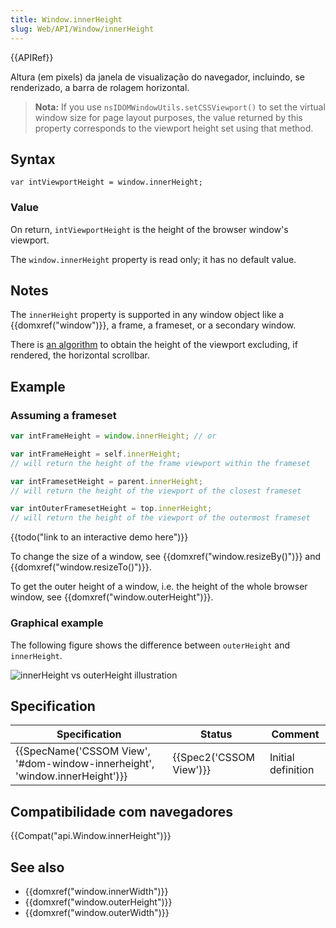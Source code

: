 ```yaml
---
title: Window.innerHeight
slug: Web/API/Window/innerHeight
---
```


{{APIRef}}

Altura (em pixels) da janela de visualização do navegador, incluindo, se renderizado, a barra de rolagem horizontal.

> **Nota:** If you use `nsIDOMWindowUtils.setCSSViewport()` to set the virtual window size for page layout purposes, the value returned by this property corresponds to the viewport height set using that method.

## Syntax

```
var intViewportHeight = window.innerHeight;
```

### Value

On return, `intViewportHeight` is the height of the browser window's viewport.

The `window.innerHeight` property is read only; it has no default value.

## Notes

The `innerHeight` property is supported in any window object like a {{domxref("window")}}, a frame, a frameset, or a secondary window.

There is [an algorithm](https://bugzilla.mozilla.org/show_bug.cgi?id=189112#c7) to obtain the height of the viewport excluding, if rendered, the horizontal scrollbar.

## Example

### Assuming a frameset

```js
var intFrameHeight = window.innerHeight; // or

var intFrameHeight = self.innerHeight;
// will return the height of the frame viewport within the frameset

var intFramesetHeight = parent.innerHeight;
// will return the height of the viewport of the closest frameset

var intOuterFramesetHeight = top.innerHeight;
// will return the height of the viewport of the outermost frameset
```

{{todo("link to an interactive demo here")}}

To change the size of a window, see {{domxref("window.resizeBy()")}} and {{domxref("window.resizeTo()")}}.

To get the outer height of a window, i.e. the height of the whole browser window, see {{domxref("window.outerHeight")}}.

### Graphical example

The following figure shows the difference between `outerHeight` and `innerHeight`.

![innerHeight vs outerHeight illustration](/@api/deki/files/213/=FirefoxInnerVsOuterHeight2.png)

## Specification

| Specification                                                                                        | Status                           | Comment            |
| ---------------------------------------------------------------------------------------------------- | -------------------------------- | ------------------ |
| {{SpecName('CSSOM View', '#dom-window-innerheight', 'window.innerHeight')}} | {{Spec2('CSSOM View')}} | Initial definition |

## Compatibilidade com navegadores

{{Compat("api.Window.innerHeight")}}

## See also

- {{domxref("window.innerWidth")}}
- {{domxref("window.outerHeight")}}
- {{domxref("window.outerWidth")}}
